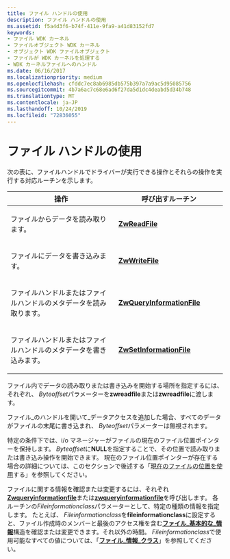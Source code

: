 ```yaml
---
title: ファイル ハンドルの使用
description: ファイル ハンドルの使用
ms.assetid: f5a4d3f6-b74f-411e-9fa9-a41d83152fd7
keywords:
- ファイル WDK カーネル
- ファイルオブジェクト WDK カーネル
- オブジェクト WDK ファイルオブジェクト
- ファイルが WDK カーネルを処理する
- WDK カーネルファイルへのハンドル
ms.date: 06/16/2017
ms.localizationpriority: medium
ms.openlocfilehash: cfddc7ec8ab6985db575b397a7a9ac5d95085756
ms.sourcegitcommit: 4b7a6ac7c68e6ad6f27da5d1dc4deabd5d34b748
ms.translationtype: MT
ms.contentlocale: ja-JP
ms.lasthandoff: 10/24/2019
ms.locfileid: "72836055"
---
```

# <a name="using-a-file-handle"></a>ファイル ハンドルの使用





次の表に、ファイルハンドルでドライバーが実行できる操作とそれらの操作を実行する対応ルーチンを示します。

<table>
<colgroup>
<col width="50%" />
<col width="50%" />
</colgroup>
<thead>
<tr class="header">
<th>操作</th>
<th>呼び出すルーチン</th>
</tr>
</thead>
<tbody>
<tr class="odd">
<td><p>ファイルからデータを読み取ります。</p></td>
<td><p><a href="https://docs.microsoft.com/windows-hardware/drivers/ddi/ntifs/nf-ntifs-ntreadfile" data-raw-source="[&lt;strong&gt;ZwReadFile&lt;/strong&gt;](https://docs.microsoft.com/windows-hardware/drivers/ddi/ntifs/nf-ntifs-ntreadfile)"><strong>ZwReadFile</strong></a></p></td>
</tr>
<tr class="even">
<td><p>ファイルにデータを書き込みます。</p></td>
<td><p><a href="https://docs.microsoft.com/windows-hardware/drivers/ddi/ntifs/nf-ntifs-ntwritefile" data-raw-source="[&lt;strong&gt;ZwWriteFile&lt;/strong&gt;](https://docs.microsoft.com/windows-hardware/drivers/ddi/ntifs/nf-ntifs-ntwritefile)"><strong>ZwWriteFile</strong></a></p></td>
</tr>
<tr class="odd">
<td><p>ファイルハンドルまたはファイルハンドルのメタデータを読み取ります。</p></td>
<td><p><a href="https://docs.microsoft.com/windows-hardware/drivers/ddi/ntifs/nf-ntifs-ntqueryinformationfile" data-raw-source="[&lt;strong&gt;ZwQueryInformationFile&lt;/strong&gt;](https://docs.microsoft.com/windows-hardware/drivers/ddi/ntifs/nf-ntifs-ntqueryinformationfile)"><strong>ZwQueryInformationFile</strong></a></p></td>
</tr>
<tr class="even">
<td><p>ファイルハンドルまたはファイルハンドルのメタデータを書き込みます。</p></td>
<td><p><a href="https://docs.microsoft.com/windows-hardware/drivers/ddi/ntifs/nf-ntifs-ntsetinformationfile" data-raw-source="[&lt;strong&gt;ZwSetInformationFile&lt;/strong&gt;](https://docs.microsoft.com/windows-hardware/drivers/ddi/ntifs/nf-ntifs-ntsetinformationfile)"><strong>ZwSetInformationFile</strong></a></p></td>
</tr>
</tbody>
</table>

 

ファイル内でデータの読み取りまたは書き込みを開始する場所を指定するには、それぞれ、 *Byteoffset*パラメーターを**zwreadfile**または**zwreadfile**に渡します。

ファイル\_のハンドルを開いて\_データアクセスを追加した場合、すべてのデータがファイルの末尾に書き込まれ、 *Byteoffset*パラメーターは無視されます。

特定の条件下では、i/o マネージャーがファイルの現在のファイル位置ポインターを保持します。 *Byteoffset*に**NULL**を指定することで、その位置で読み取りまたは書き込み操作を開始できます。 現在のファイル位置ポインターが存在する場合の詳細については、このセクションで後述する「[現在のファイルの位置を使用](using-the-current-file-position.md)する」を参照してください。

ファイルに関する情報を確認または変更するには、それぞれ[**Zwqueryinformationfile**](https://docs.microsoft.com/windows-hardware/drivers/ddi/ntifs/nf-ntifs-ntqueryinformationfile)または[**zwqueryinformationfile**](https://docs.microsoft.com/windows-hardware/drivers/ddi/ntifs/nf-ntifs-ntsetinformationfile)を呼び出します。 各ルーチンの*Fileinformationclass*パラメーターとして、特定の種類の情報を指定します。 たとえば、 *Fileinformationclass*を**fileinformationclass**に設定すると、ファイル作成時のメンバーと最後のアクセス権を含む[**ファイル\_基本的な\_情報**](https://docs.microsoft.com/windows-hardware/drivers/ddi/wdm/ns-wdm-_file_basic_information)構造を確認または変更できます。それ以外の時間。 *Fileinformationclass*で使用可能なすべての値については、「[**ファイル\_情報\_クラス**](https://docs.microsoft.com/windows-hardware/drivers/ddi/wdm/ne-wdm-_file_information_class)」を参照してください。

 

 




